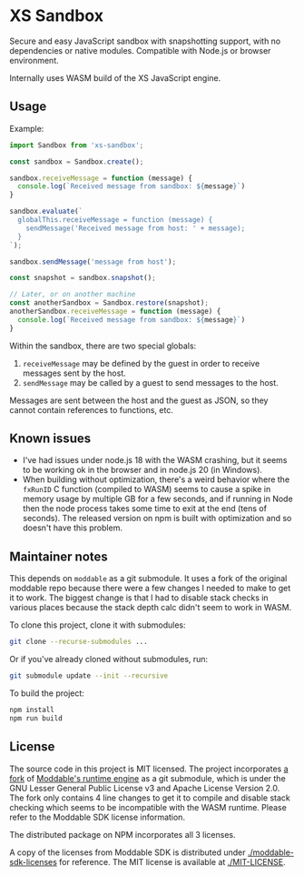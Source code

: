 # XS Sandbox

Secure and easy JavaScript sandbox with snapshotting support, with no dependencies or native modules. Compatible with Node.js or browser environment.

Internally uses WASM build of the XS JavaScript engine.


## Usage

Example:

```js
import Sandbox from 'xs-sandbox';

const sandbox = Sandbox.create();

sandbox.receiveMessage = function (message) {
  console.log(`Received message from sandbox: ${message}`)
}

sandbox.evaluate(`
  globalThis.receiveMessage = function (message) {
    sendMessage('Received message from host: ' + message);
  }
`);

sandbox.sendMessage('message from host');

const snapshot = sandbox.snapshot();

// Later, or on another machine
const anotherSandbox = Sandbox.restore(snapshot);
anotherSandbox.receiveMessage = function (message) {
  console.log(`Received message from sandbox: ${message}`)
}
```

Within the sandbox, there are two special globals:

1. `receiveMessage` may be defined by the guest in order to receive messages sent by the host.
2. `sendMessage` may be called by a guest to send messages to the host.

Messages are sent between the host and the guest as JSON, so they cannot contain references to functions, etc.

## Known issues

- I've had issues under node.js 18 with the WASM crashing, but it seems to be working ok in the browser and in node.js 20 (in Windows).
- When building without optimization, there's a weird behavior where the `fxRunID` C function (compiled to WASM) seems to cause a spike in memory usage by multiple GB for a few seconds, and if running in Node then the node process takes some time to exit at the end (tens of seconds). The released version on npm is built with optimization and so doesn't have this problem.


## Maintainer notes

This depends on `moddable` as a git submodule. It uses a fork of the original moddable repo because there were a few changes I needed to make to get it to work. The biggest change is that I had to disable stack checks in various places because the stack depth calc didn't seem to work in WASM.

To clone this project, clone it with submodules:

```sh
git clone --recurse-submodules ...
```

Or if you've already cloned without submodules, run:

```sh
git submodule update --init --recursive
```

To build the project:

```sh
npm install
npm run build
```

## License

The source code in this project is MIT licensed. The project incorporates [a fork](https://github.com/coder-mike/moddable) of [Moddable's runtime engine](https://github.com/Moddable-OpenSource/moddable) as a git submodule, which is under the GNU Lesser General Public License v3 and Apache License Version 2.0. The fork only contains 4 line changes to get it to compile and disable stack checking which seems to be incompatible with the WASM runtime. Please refer to the Moddable SDK license information.

The distributed package on NPM incorporates all 3 licenses.

A copy of the licenses from Moddable SDK is distributed under [./moddable-sdk-licenses](./moddable-sdk-licenses) for reference. The MIT license is available at [./MIT-LICENSE](./MIT-LICENSE).